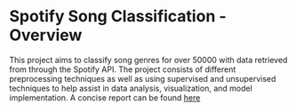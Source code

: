 # Spotify Song Classification - Overview
This project aims to classify song genres for over 50000 with data retrieved 
from through the Spotify API. The project consists of different preprocessing
techniques as well as using supervised and unsupervised techniques to help
assist in data analysis, visualization, and model implementation. A concise
report can be found [here](./Classification_Report.pdf)